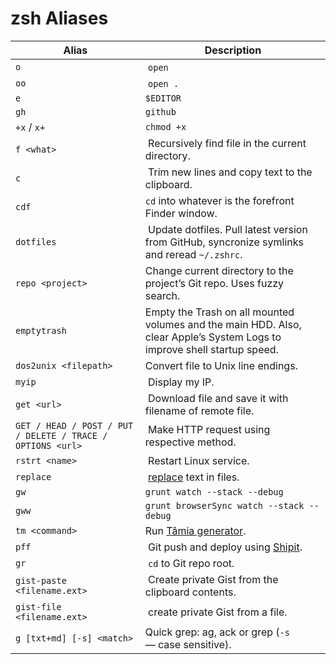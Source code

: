 # zsh Aliases

| Alias | Description |
| ----- | ----------- |
| `o` | `open` |
| `oo` | `open .` |
| `e` | `$EDITOR` |
| `gh` | `github` |
| `+x` / `x+` | `chmod +x` |
| `f <what>` | Recursively find file in the current directory. |
| `c` | Trim new lines and copy text to the clipboard. |
| `cdf` | `cd` into whatever is the forefront Finder window. |
| `dotfiles` | Update dotfiles. Pull latest version from GitHub, syncronize symlinks and reread `~/.zshrc`. |
| `repo <project>` | Change current directory to the project’s Git repo. Uses fuzzy search. |
| `emptytrash` | Empty the Trash on all mounted volumes and the main HDD. Also, clear Apple’s System Logs to improve shell startup speed. |
| `dos2unix <filepath>` | Convert file to Unix line endings. |
| `myip` | Display my IP. |
| `get <url>` | Download file and save it with filename of remote file. |
| `GET / HEAD / POST / PUT / DELETE / TRACE / OPTIONS <url>` | Make HTTP request using respective method. |
| `rstrt <name>` | Restart Linux service. |
| `replace` | [replace](https://github.com/harthur/replace) text in files. |
| `gw` | `grunt watch --stack --debug` |
| `gww` | `grunt browserSync watch --stack --debug` |
| `tm <command>` | Run [Tâmia generator](https://github.com/tamiadev/generator-tamia). |
| `pff` | Git push and deploy using [Shipit](https://github.com/sapegin/shipit). |
| `gr` | `cd` to Git repo root. |
| `gist-paste <filename.ext>` | Create private Gist from the clipboard contents. |
| `gist-file <filename.ext>` | create private Gist from a file. |
| `g [txt+md] [-s] <match>` | Quick grep: ag, ack or grep (`-s` — case sensitive). |
